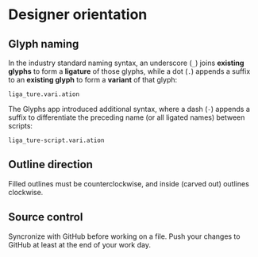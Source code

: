 # Designer orientation

## Glyph naming

In the industry standard naming syntax, an underscore (`_`) joins **existing glyphs** to form a **ligature** of those glyphs, while a dot (`.`) appends a suffix to an **existing glyph** to form a **variant** of that glyph:

```
liga_ture.vari.ation
```

The Glyphs app introduced additional syntax, where a dash (`-`) appends a suffix to differentiate the preceding name (or all ligated names) between scripts:

```
liga_ture-script.vari.ation
```

## Outline direction

Filled outlines must be counterclockwise, and inside (carved out) outlines clockwise.

## Source control

Syncronize with GitHub before working on a file. Push your changes to GitHub at least at the end of your work day.
